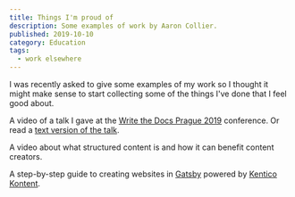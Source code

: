 ```yaml
---
title: Things I'm proud of
description: Some examples of work by Aaron Collier.
published: 2019-10-10
category: Education
tags:
  - work elsewhere
---
```


<script>
  import Showcase from "../../components/Showcase.svelte"
  import ShowcaseItem from "../../components/ShowcaseItem.svelte"
</script>

I was recently asked to give some examples of my work so I thought it
might make sense to start collecting some of the things I've done that I
feel good about.

<Showcase>

<ShowcaseItem title="Write the Docs talk" link="https://www.youtube.com/watch?v=vj7TyUgBEW8" placeholder="experience-map.png">

A video of a talk I gave at the [Write the Docs Prague 2019](http://www.writethedocs.org/conf/prague/2019/) conference.
Or read a [text version of the talk](/articles/seeing-your-docs-through-different-eyes).

</ShowcaseItem>

<ShowcaseItem title="Structured content video" link="https://www.youtube.com/watch?v=MlMkAqxoPZM" placeholder="structured-content.png">

A video about what structured content is and how it can benefit content creators.

</ShowcaseItem>

<ShowcaseItem title="Gatsby guide" link="https://www.gatsbyjs.com/docs/sourcing-from-kentico-kontent/" placeholder="gatsby-guide.png">

A step-by-step guide to creating websites in [Gatsby](https://www.gatsbyjs.org/) powered by [Kentico Kontent](https://kontent.ai/).

</ShowcaseItem>

</Showcase>
